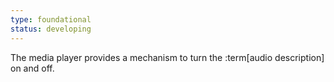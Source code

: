 ```yaml
---
type: foundational
status: developing
---
```


The media player provides a mechanism to turn the :term[audio description] on and off.